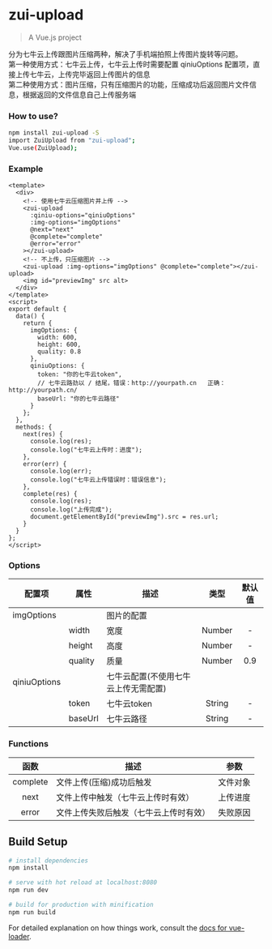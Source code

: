 # zui-upload

> A Vue.js project

分为七牛云上传跟图片压缩两种，解决了手机端拍照上传图片旋转等问题。  
第一种使用方式：七牛云上传，七牛云上传时需要配置 qiniuOptions 配置项，直接上传七牛云，上传完毕返回上传图片的信息  
第二种使用方式：图片压缩，只有压缩图片的功能，压缩成功后返回图片文件信息，根据返回的文件信息自己上传服务端  

### How to use?
```bash
npm install zui-upload -S
import ZuiUpload from "zui-upload";
Vue.use(ZuiUpload);
```


### Example

```vue
<template>
  <div>
    <!-- 使用七牛云压缩图片并上传 -->
    <zui-upload
      :qiniu-options="qiniuOptions"
      :img-options="imgOptions"
      @next="next"
      @complete="complete"
      @error="error"
    ></zui-upload>
    <!-- 不上传，只压缩图片 -->
    <zui-upload :img-options="imgOptions" @complete="complete"></zui-upload>
    <img id="previewImg" src alt>
  </div>
</template>
<script>
export default {
  data() {
    return {
      imgOptions: {
        width: 600,
        height: 600,
        quality: 0.8
      },
      qiniuOptions: {
        token: "你的七牛云token",
        // 七牛云路劲以 / 结尾，错误：http://yourpath.cn   正确：http://yourpath.cn/
        baseUrl: "你的七牛云路径"
      }
    };
  },
  methods: {
    next(res) {
      console.log(res);
      console.log("七牛云上传时：进度");
    },
    error(err) {
      console.log(err);
      console.log("七牛云上传错误时：错误信息");
    },
    complete(res) {
      console.log(res);
      console.log("上传完成");
      document.getElementById("previewImg").src = res.url;
    }
  }
};
</script>
```



### Options
|    配置项    |    属性    |    描述   |   类型   |	默认值	|
| -----------------   | -----------------   | ---------------- | :--------: | :----------: |
| imgOptions     |   | 图片的配置 |    |
|   |  width  | 宽度  |Number | -     |
|    |  height  | 高度  |Number | -     |
|    |  quality  | 质量  |Number | 0.9     |
| qiniuOptions     |   | 七牛云配置(不使用七牛云上传无需配置) |    |
||  token  | 七牛云token  |String | -     |
||  baseUrl  | 七牛云路径  |String | -     |




### Functions
| 函数 | 描述   | 参数 |
| :--------:   | -----  | -----  | 
|    complete    |  文件上传(压缩)成功后触发  | 文件对象 |
|    next    |  文件上传中触发（七牛云上传时有效）  | 上传进度 |
|    error   | 文件上传失败后触发（七牛云上传时有效） | 失败原因 |




## Build Setup

``` bash
# install dependencies
npm install

# serve with hot reload at localhost:8080
npm run dev

# build for production with minification
npm run build
```

For detailed explanation on how things work, consult the [docs for vue-loader](http://vuejs.github.io/vue-loader).
